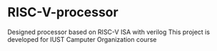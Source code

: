 # RISC-V-processor
Designed processor based on RISC-V ISA with verilog 
This project is developed for IUST Camputer Organization course 
